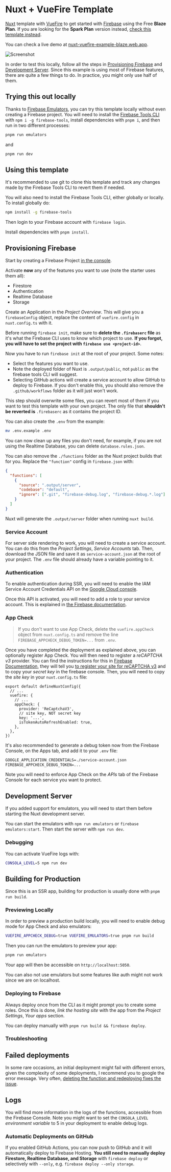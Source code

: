 # Nuxt + VueFire Template

[Nuxt](https://nuxtjs.org/) template with [VueFire](https://vuefire.vuejs.org/) to get started with [Firebase](https://firebase.google.com/) using the Free **Blaze Plan**. If you are looking for the **Spark Plan** version instead, [check this template instead](https://github.com/posva/nuxt--vuefire-example-spark-plan).

You can check a live demo at [nuxt-vuefire-example-blaze.web.app](https://nuxt-vuefire-example-blaze.web.app).

![Screenshot](./assets/screenshot.png)

In order to test this locally, follow all the steps in [Provisioning Firebase](#provisioning-firebase) and [Development Server](#development-server). Since this example is using most of Firebase features, there are quite a few things to do. In practice, you might only use half of them.

## Trying this out locally

Thanks to [Firebase Emulators](https://firebase.google.com/docs/emulator-suite), you can try this template locally without even creating a Firebase project. You will need to install the [Firebase Tools CLI](https://firebase.google.com/docs/cli) with `npm i -g firebase-tools`, install dependencies with `pnpm i`, and then run in two different processes:

```bash
pnpm run emulators
```

and

```bash
pnpm run dev
```

## Using this template

It's recommended to use git to clone this template and track any changes made by the Firebase Tools CLI to revert them if needed.

You will also need to install the Firebase Tools CLI, either globally or locally. To install globally do:

```bash
npm install -g firebase-tools
```

Then login to your Firebase account with `firebase login`.

Install dependencies with `pnpm install`.

## Provisioning Firebase

Start by creating a Firebase Project [in the console](https://console.firebase.google.com/).

Activate **now** any of the features you want to use (note the starter uses them all):

- Firestore
- Authentication
- Realtime Database
- Storage

Create an Application in the _Project Overview_. This will give you a `firebaseConfig` object, replace the content of `vuefire.config` in `nuxt.config.ts` with it.

Before running `firebase init`, make sure to **delete the `.firebaserc` file** as it's what the Firebase CLI uses to know which project to use. **If you forgot, you will have to set the project with `firebase use <project-id>`**.

Now you have to run `firebase init` at the root of your project. Some notes:

- Select the features you want to use.
- Note the deployed folder of Nuxt is `.output/public`, not `public` as the firebase tools CLI will suggest.
- Selecting GitHub actions will create a service account to allow GitHub to deploy to Firebase. If you don't enable this, you should also remove the `.github/workflows` folder as it will just won't work.

This step should overwrite some files, you can revert most of them if you want to test this template with your own project. The only file that **shouldn't be reverted is** `.firebaserc` as it contains the project ID.

You can also create the `.env` from the example:

```bash
mv .env.example .env
```

You can now clean up any files you don't need, for example, if you are not using the Realtime Database, you can delete `database.rules.json`.

You can also remove the `./functions` folder as the Nuxt project builds that for you.
Replace the `"function"` config in `firebase.json` with:

```json
{
  "functions": [
    {
      "source": ".output/server",
      "codebase": "default",
      "ignore": [".git", "firebase-debug.log", "firebase-debug.*.log"]
    }
  ]
}
```

Nuxt will generate the `.output/server` folder when running `nuxt build`.

### Service Account

For server side rendering to work, you will need to create a service account. You can do this from the _Project Settings_, _Service Accounts_ tab. Then, download the JSON file and save it as `service-account.json` at the root of your project. The `.env` file should already have a variable pointing to it.

### Authentication

To enable authentication during SSR, you will need to enable the IAM Service Account Credentials API on the [Google Cloud console](https://console.cloud.google.com/apis/api/iamcredentials.googleapis.com/overview).

Once this API is activated, you will need to add a role to your service account. This is explained in [the Firebase documentation](https://firebase.google.com/docs/auth/admin/create-custom-tokens#iam_api_not_enabled).

### App Check

> If you don't want to use App Check, delete the `vuefire.appCheck` object from `nuxt.config.ts` and remove the line `FIREBASE_APPCHECK_DEBUG_TOKEN=...` from `.env`.

Once you have completed the deployment as explained above, you can optionally register App Check. You will then need to register a _reCAPTCHA v3_ provider. You can find the instructions for this in [Firebase Documentation](https://firebase.google.com/docs/app-check#web), they will tell you [to register your site for reCAPTCHA v3](https://www.google.com/recaptcha/admin/create) and to copy your _secret key_ in the firebase console. Then, you will need to copy the _site key_ in your `nuxt.config.ts` file:

```ts{8} [nuxt.config.ts]
export default defineNuxtConfig({
  // ...
  vuefire: {
    // ...
    appCheck: {
      provider: 'ReCaptchaV3',
      // site key, NOT secret key
      key: '...',
      isTokenAutoRefreshEnabled: true,
    },
  },
})
```

It's also recommended to generate a debug token now from the Firebase Console, on the Apps tab, and add it to your `.env` file:

```txt
GOOGLE_APPLICATION_CREDENTIALS=./service-account.json
FIREBASE_APPCHECK_DEBUG_TOKEN=...
```

Note you will need to enforce App Check on the _APIs_ tab of the Firebase Console for each service you want to protect.

## Development Server

If you added support for emulators, you will need to start them before starting the Nuxt development server.

You can start the emulators with `npm run emulators` or `firebase emulators:start`. Then start the server with `npm run dev`.

### Debugging

You can activate VueFire logs with:

```bash
CONSOLA_LEVEL=5 npm run dev
```

## Building for Production

Since this is an SSR app, building for production is usually done with `pnpm run build`.

### Previewing Locally

In order to preview a production build locally, you will need to enable debug mode for App Check and also emulators:

```bash
VUEFIRE_APPCHECK_DEBUG=true VUEFIRE_EMULATORS=true pnpm run build
```

Then you can run the emulators to preview your app:

```bash
pnpm run emulators
```

Your app will then be accessible on `http://localhost:5050`.

You can also not use emulators but some features like auth might not work since we are on localhost.

### Deploying to Firebase

Always deploy once from the CLI as it might prompt you to create some roles. Once this is done, _link the hosting site_ with the app from the _Project Settings_, _Your apps_ section.

You can deploy manually with `pnpm run build && firebase deploy`.

### Troubleshooting

## Failed deployments

In some rare occasions, an initial deployment might fail with different errors, given the complexity of some deployments, I recommend you to google the error message. Very often, [deleting the function and redeploying fixes the issue](https://github.com/firebase/firebase-tools/issues/5244).

## Logs

You will find more information in the logs of the functions, accessible from the Firebase Console. Note you might want to set the `CONSOLA_LEVEL` _environment variable_ to 5 in your deployment to enable debug logs.

### Automatic Deployments on GitHub

If you enabled GitHub Actions, you can now push to GitHub and it will automatically deploy to Firebase Hosting. **You still need to manually deploy Firestore, Realtime Database, and Storage** with `firebase deploy` or selectively with `--only`, e.g. `firebase deploy --only storage`.
